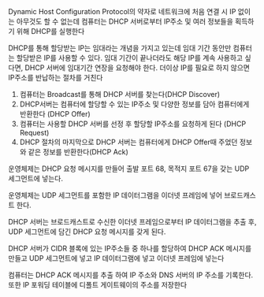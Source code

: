 Dynamic Host Configuration Protocol의 약자로
네트워크에 처음 연결 시 IP 없이는 아무것도 할 수 없는데 컴퓨터는 DHCP 서버로부터 IP주소 및 여러 정보들을 획득하기 위해 DHCP를 실행한다

DHCP를 통해 할당받는 IP는 임대라는 개념을 가지고 있는데 임대 기간 동안만 컴퓨터는 할당받은 IP를 사용할 수 있다. 임대 기간이 끝나더라도 해당 IP를 계속 사용하고 싶다면, DHCP 서버에 임대기간 연장을 요청해야 한다. 더이상 IP를 필요로 하지 않으면 IP주소를 반납하는 절차를 거친다

1. 컴퓨터는 Broadcast를 통해 DHCP 서버를 찾는다(DHCP Discover)
2. DHCP서버는 컴퓨터에 할당할 수 있는 IP주소 및 다양한 정보를 담아 컴퓨터에게 반환한다 (DHCP Offer)
3. 컴퓨터는 사용할 DHCP 서버를 선정 후 할당할 IP주소를 요청하게 된다 (DHCP Request)
4. DHCP 절차의 마지막으로 DHCP 서버는 컴퓨터에게 DHCP Offer때 주었던 정보와 같은 정보를 반환한다(DHCP Ack)


운영체제는 DHCP 요청 메시지를 만들어 출발 포트 68, 목적지 포트 67을 갖는 UDP 세그먼트에 넣는다.

운영체제는 UDP 세그먼트를 포함한 IP 데이터그램을 이더넷 프레임에 넣어 브로드캐스트 한다.

DHCP 서버는 브로드캐스트로 수신한 이더넷 프레임으로부터 IP 데이터그램을 추출 후, UDP 세그먼트에 담긴 DHCP 요청 메시지를 갖게 된다.

DHCP 서버가 CIDR 블록에 있는 IP주소들 중 하나를 할당하여 DHCP ACK 메시지를 만들고 UDP 세그먼트에 넣고 IP 데이터그램에 넣고 이더넷 프레임에 넣는다

컴퓨터는 DHCP ACK 메시지를 추출 하여 IP 주소와 DNS 서버의 IP 주소를 기록한다. 또한 IP 포워딩 테이블에 디폴트 게이트웨이의 주소를 저장한다